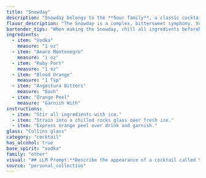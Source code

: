 ```yaml
---
title: "Snowday"
description: "Snowday belongs to the **Sour family**, a classic cocktail style with origins in the 18th century. This spirit-forward drink takes inspiration from its namesake, incorporating the wintery flavors of blood orange and amaro for a unique and balanced twist. "
flavor_description: "The Snowday is a complex, bittersweet symphony. Vodka provides a clean base, while Amaro Montenegro adds herbal and chocolate notes. Ruby Port brings a rich, fruity sweetness, balanced by the tartness of blood orange. Angostura Bitters adds a subtle, spiced complexity. The orange peel contributes a citrusy aroma that elevates the experience.  "
bartender_tips: "When making the Snowday, chill all ingredients beforehand for a crisp, refreshing experience. Use freshly squeezed blood orange juice for optimal flavor.  Muddle the orange peel slightly before adding to the shaker to release its oils. Shake hard with ice, then double strain to ensure a smooth, clear cocktail. Garnish with a fresh orange twist for a beautiful presentation. "
ingredients:
  - item: "Vodka"
    measure: "1 oz"
  - item: "Amaro Montenegro"
    measure: "1 oz"
  - item: "Ruby Port"
    measure: "1 oz"
  - item: "Blood Orange"
    measure: "1 Tsp"
  - item: "Angostura Bitters"
    measure: "Dash"
  - item: "Orange Peel"
    measure: "Garnish With"
instructions:
  - item: "Stir all ingredients with ice."
  - item: "Strain into a chilled rocks glass over fresh ice."
  - item: "Express orange peel over drink and garnish."
glass: "Collins glass"
category: "cocktail"
has_alcohol: true
base_spirit: "vodka"
family: "other"
visual: "## LLM Prompt:**Describe the appearance of a cocktail called Snowday that is made with the following ingredients:*** **Vodka:** Clear, neutral spirit* **Amaro Montenegro:** Dark, bitter liqueur with a reddish hue* **Ruby Port:** Deep ruby red, fortified wine with sweetness and fruit notes* **Blood Orange:** Bright, vibrant orange juice with a slightly reddish tint* **Angostura Bitters:** Dark brown, aromatic bitters with a hint of orange* **Orange Peel:** Thin, bright orange rind for garnish**Consider the following aspects in your description:*** **Color:** What overall color does the cocktail have, and how do the individual ingredients contribute to it?* **Clarity:** Is the drink clear, cloudy, or layered? * **Texture:** Are there any visual elements that suggest texture, like a foam or a garnish? * **Garnish:** Describe the orange peel garnish - its size, shape, and how it is placed in the glass.**Focus on creating a vivid and evocative description that captures the visual appeal of this cocktail.** "
source: "personal_collection"
---
```


